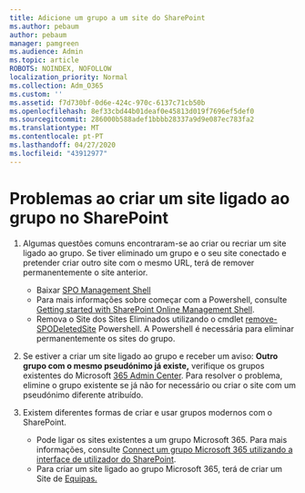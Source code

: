 ```yaml
---
title: Adicione um grupo a um site do SharePoint
ms.author: pebaum
author: pebaum
manager: pamgreen
ms.audience: Admin
ms.topic: article
ROBOTS: NOINDEX, NOFOLLOW
localization_priority: Normal
ms.collection: Adm_O365
ms.custom: ''
ms.assetid: f7d730bf-0d6e-424c-970c-6137c71cb50b
ms.openlocfilehash: 8ef33cbd44b01deaf0e45813d019f7696ef5def0
ms.sourcegitcommit: 286000b588adef1bbbb28337a9d9e087ec783fa2
ms.translationtype: MT
ms.contentlocale: pt-PT
ms.lasthandoff: 04/27/2020
ms.locfileid: "43912977"
---
```

# <a name="issues-when-creating-a-group-connected-site-in-sharepoint"></a>Problemas ao criar um site ligado ao grupo no SharePoint

1. Algumas questões comuns encontraram-se ao criar ou recriar um site ligado ao grupo.
Se tiver eliminado um grupo e o seu site conectado e pretender criar outro site com o mesmo URL, terá de remover permanentemente o site anterior.

   - Baixar [SPO Management Shell](https://support.office.com/article/introduction-to-the-sharepoint-online-management-shell-c16941c3-19b4-4710-8056-34c034493429)
   - Para mais informações sobre começar com a Powershell, consulte [Getting started with SharePoint Online Management Shell](https://docs.microsoft.com/powershell/module/sharepoint-online/remove-sposite).
   - Remova o Site dos Sites Eliminados utilizando o cmdlet [remove-SPODeletedSite](https://docs.microsoft.com/powershell/module/sharepoint-online/remove-sposite?view=sharepoint-ps) Powershell. A Powershell é necessária para eliminar permanentemente os sites do grupo.

1. Se estiver a criar um site ligado ao grupo e receber um aviso: **Outro grupo com o mesmo pseudónimo já existe,** verifique os grupos existentes do Microsoft [365 Admin Center](https://admin.microsoft.com/AdminPortal/Home#/groups). Para resolver o problema, elimine o grupo existente se já não for necessário ou criar o site com um pseudónimo diferente atribuído.

1. Existem diferentes formas de criar e usar grupos modernos com o SharePoint.

   - Pode ligar os sites existentes a um grupo Microsoft 365. Para mais informações, consulte [Connect um grupo Microsoft 365 utilizando a interface de utilizador do SharePoint](https://docs.microsoft.com/sharepoint/dev/transform/modernize-connect-to-office365-group#connect-an-office-365-group-using-the-sharepoint-user-interface).
   - Para criar um site ligado ao grupo Microsoft 365, terá de criar um Site de [Equipas.](https://admin.microsoft.com/sharepoint)
